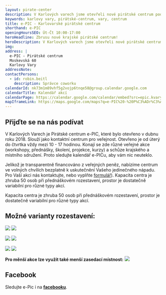 ```yaml
---
layout: pirate-center
description: V Karlových varech jsme otevřeli nové pirátské centrum pod zkratkou e-PIC. Centrum nabídne akce všeho druhu, cowork a dětský koutek.
keywords: karlovy vary, pirátské-centrum, vary, centrum
title: e-PIC - Karlovarské pirátské centrum
shorthand: e-PIC
openingHoursSEO: Út-Čt 10:00-17:00
heroHeadline: Zbrusu nové krajské pirátské centrum!
heroDescription: V Karlových varech jsme otevřeli nové pirátské centrum pod zkratkou e-PIC.
img: 
address: |
  e-PIC - Pirátské centrum
  Moskevská 60
  Karlovy Vary
addressNote: 
contactPersons:
  - id: robin.beitl
    description: Správce coworku
calendarId: nk73m1m89vhf5g2vojp6tnqe58@group.calendar.google.com
calendarTitle: Kalendář akcí
calendarPage: https://calendar.google.com/calendar/embed?src=epic.kvary%40gmail.com&ctz=Europe%2FPrague
mapIframeLink: https://maps.google.com/maps?q=e-PIC%20-%20P%C3%ADr%C3%A1tsk%C3%A9%20centrum%20Moskevsk%C3%A1%2060%20Karlovy%20Vary&t=&z=17&ie=UTF8&iwloc=&output=embed
---
```


## Přijďte se na nás podívat

V Karlových Varech je Pirátské centrum e-PIC, které bylo otevřeno v dubnu roku 2018. Slouží jako kontaktní centrum pro veřejnost. Otevřeno je od úterý do čtvrtka vždy mezi 10 - 17 hodinou. Konají se zde různé veřejné akce (workshopy, přednášky, školení, projekce, kurzy) a schůze krajského a místního sdružení. Proto sledujte kalendář e-PICu, aby vám nic neuteklo.

Jelikož je transparentně financováno z veřejných peněz, nabízíme centrum ve volných chvílích bezplatně k uskutečnění Vašeho jedinečného nápadu. Pro Vaší akci nás kontaktujte, nebo vyplňte <a href="https://forms.gle/C3taRqTXmfPXk8Nz9">formulář</a>).
Kapacita centra je zhruba 50 osob při přednáškovém rozestavení, prostor je dostatečně variabilní pro různé typy akcí.

Kapacita centra je zhruba 50 osob při přednáškovém rozestavení, prostor je dostatečně variabilní pro různé typy akcí. 

## Možné varianty rozestavení:

<a href="https://a.pirati.cz/karlovarsky/img/epic/foto1.JPG"><img src="https://a.pirati.cz/karlovarsky/img/epic/foto1_zmensenina.jpg"></a> <a href="https://a.pirati.cz/karlovarsky/img/epic/foto3.JPG"><img src="https://a.pirati.cz/karlovarsky/img/epic/foto3_zmensenina.jpg"></a> 

<a href="https://a.pirati.cz/karlovarsky/img/epic/foto1.JPG"><img src="https://a.pirati.cz/karlovarsky/img/epic/foto1_zmensenina.jpg"></a>
<a href="https://a.pirati.cz/karlovarsky/img/epic/foto4.JPG"><img src="https://a.pirati.cz/karlovarsky/img/epic/foto4_zmensenina.jpg"></a> 

<a href="https://a.pirati.cz/karlovarsky/img/epic/foto5.JPG"><img src="https://a.pirati.cz/karlovarsky/img/epic/foto5_zmensenina.jpg"></a> <a href="https://a.pirati.cz/karlovarsky/img/epic/foto6.JPG"><img src="https://a.pirati.cz/karlovarsky/img/epic/foto6_zmensenina.jpg"></a>

**Pro měnší akce lze využít také menší zasedací místnost:**
<a href="https://a.pirati.cz/karlovarsky/img/epic/foto7.JPG"><img src="https://a.pirati.cz/karlovarsky/img/epic/foto7_zmensenina.jpg"></a>


## Facebook
Sledujte e-Pic i na **[facebooku](https://www.facebook.com/epic.kvary/)**.
